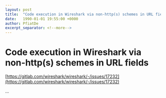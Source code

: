 ```yaml
---
layout: post
title:  "Code execution in Wireshark via non-http(s) schemes in URL fields"
date:   1990-01-01 19:55:00 +0000
author: PfiatDe
excerpt_separator: <!--more-->
---
```


# Code execution in Wireshark via non-http(s) schemes in URL fields

[https://gitlab.com/wireshark/wireshark/-/issues/17232](https://gitlab.com/wireshark/wireshark/-/issues/17232)

...
<!--more-->
